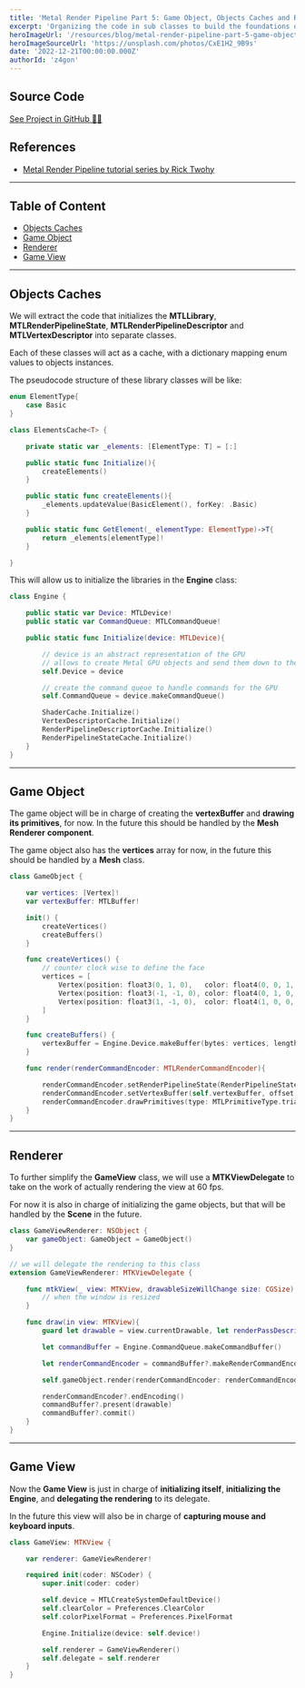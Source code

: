 ```yaml
---
title: 'Metal Render Pipeline Part 5: Game Object, Objects Caches and Renderer'
excerpt: 'Organizing the code in sub classes to build the foundations of what is to come for this basic game engine. Delegating the rendering to an MTKViewDelegate, and also drawing the primitives in the dedicated Game Object class.'
heroImageUrl: '/resources/blog/metal-render-pipeline-part-5-game-object-caches-renderer/cover.jpg'
heroImageSourceUrl: 'https://unsplash.com/photos/CxE1H2_9B9s'
date: '2022-12-21T00:00:00.000Z'
authorId: 'z4gon'
---
```


## Source Code

[See Project in GitHub 👩‍💻](https://github.com/z4gon/metal-render-pipeline)

## References

- [Metal Render Pipeline tutorial series by Rick Twohy](https://www.youtube.com/playlist?list=PLEXt1-oJUa4BVgjZt9tK2MhV_DW7PVDsg)

---

## Table of Content

- [Objects Caches](#objects-caches)
- [Game Object](#game-object)
- [Renderer](#renderer)
- [Game View](#game-view)

---

## Objects Caches

We will extract the code that initializes the **MTLLibrary**, **MTLRenderPipelineState**, **MTLRenderPipelineDescriptor** and **MTLVertexDescriptor** into separate classes.

Each of these classes will act as a cache, with a dictionary mapping enum values to objects instances.

The pseudocode structure of these library classes will be like:

```swift
enum ElementType{
    case Basic
}

class ElementsCache<T> {

    private static var _elements: [ElementType: T] = [:]

    public static func Initialize(){
        createElements()
    }

    public static func createElements(){
        _elements.updateValue(BasicElement(), forKey: .Basic)
    }

    public static func GetElement(_ elementType: ElementType)->T{
        return _elements[elementType]!
    }

}
```

This will allow us to initialize the libraries in the **Engine** class:

```swift
class Engine {

    public static var Device: MTLDevice!
    public static var CommandQueue: MTLCommandQueue!

    public static func Initialize(device: MTLDevice){

        // device is an abstract representation of the GPU
        // allows to create Metal GPU objects and send them down to the GPU
        self.Device = device

        // create the command queue to handle commands for the GPU
        self.CommandQueue = device.makeCommandQueue()

        ShaderCache.Initialize()
        VertexDescriptorCache.Initialize()
        RenderPipelineDescriptorCache.Initialize()
        RenderPipelineStateCache.Initialize()
    }
}
```

---

## Game Object

The game object will be in charge of creating the **vertexBuffer** and **drawing its primitives**, for now. In the future this should be handled by the **Mesh Renderer** **component**.

The game object also has the **vertices** array for now, in the future this should be handled by a **Mesh** class.

```swift
class GameObject {

    var vertices: [Vertex]!
    var vertexBuffer: MTLBuffer!

    init() {
        createVertices()
        createBuffers()
    }

    func createVertices() {
        // counter clock wise to define the face
        vertices = [
            Vertex(position: float3(0, 1, 0),   color: float4(0, 0, 1, 1)), // top mid
            Vertex(position: float3(-1, -1, 0), color: float4(0, 1, 0, 1)), // bot left
            Vertex(position: float3(1, -1, 0),  color: float4(1, 0, 0, 1)), // top right
        ]
    }

    func createBuffers() {
        vertexBuffer = Engine.Device.makeBuffer(bytes: vertices, length: Vertex.stride * vertices.count, options: [])
    }

    func render(renderCommandEncoder: MTLRenderCommandEncoder){

        renderCommandEncoder.setRenderPipelineState(RenderPipelineStateLibrary.PipelineState(.Basic))
        renderCommandEncoder.setVertexBuffer(self.vertexBuffer, offset: 0, index: 0)
        renderCommandEncoder.drawPrimitives(type: MTLPrimitiveType.triangle, vertexStart: 0, vertexCount: self.vertices.count)
    }
}
```

---

## Renderer

To further simplify the **GameView** class, we will use a **MTKViewDelegate** to take on the work of actually rendering the view at 60 fps.

For now it is also in charge of initializing the game objects, but that will be handled by the **Scene** in the future.

```swift
class GameViewRenderer: NSObject {
    var gameObject: GameObject = GameObject()
}

// we will delegate the rendering to this class
extension GameViewRenderer: MTKViewDelegate {

    func mtkView(_ view: MTKView, drawableSizeWillChange size: CGSize) {
        // when the window is resized
    }

    func draw(in view: MTKView){
        guard let drawable = view.currentDrawable, let renderPassDescriptor = view.currentRenderPassDescriptor else { return }

        let commandBuffer = Engine.CommandQueue.makeCommandBuffer()

        let renderCommandEncoder = commandBuffer?.makeRenderCommandEncoder(descriptor: renderPassDescriptor)

        self.gameObject.render(renderCommandEncoder: renderCommandEncoder!)

        renderCommandEncoder?.endEncoding()
        commandBuffer?.present(drawable)
        commandBuffer?.commit()
    }
}
```

---

## Game View

Now the **Game View** is just in charge of **initializing itself**, **initializing the Engine**, and **delegating the rendering** to its delegate.

In the future this view will also be in charge of **capturing mouse and keyboard inputs**.

```swift
class GameView: MTKView {

    var renderer: GameViewRenderer!

    required init(coder: NSCoder) {
        super.init(coder: coder)

        self.device = MTLCreateSystemDefaultDevice()
        self.clearColor = Preferences.ClearColor
        self.colorPixelFormat = Preferences.PixelFormat

        Engine.Initialize(device: self.device!)

        self.renderer = GameViewRenderer()
        self.delegate = self.renderer
    }
}
```
